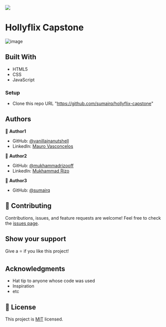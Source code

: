 
![](https://img.shields.io/badge/Microverse-blueviolet)

# Hollyflix Capstone

![image](https://user-images.githubusercontent.com/88060989/154809696-b335e980-14bb-4aec-8223-381c7efc70e2.png)


## Built With

- HTML5
- CSS
- JavaScript


### Setup

- Clone this repo URL "https://github.com/sumairq/hollyflix-capstone"

## Authors

👤 **Author1**

- GitHub: [@vanillainanutshell](https://github.com/vanillainanutshell)
- LinkedIn: [Mauro Vasconcelos](https://www.linkedin.com/in/mauro-vasconcelos-a3671a223/)

👤 **Author2**

- GitHub: [@mukhammadrizooff](https://github.com/mukhammadrizooff)
- LinkedIn: [Mukhammad Rizo](https://www.linkedin.com/in/mukhammadrizooff/)

👤 **Author3**

- GitHub: [@sumairq](https://github.com/sumairq)

## 🤝 Contributing

Contributions, issues, and feature requests are welcome!
Feel free to check the [issues page](../../issues/).

## Show your support

Give a ⭐️ if you like this project!

## Acknowledgments

- Hat tip to anyone whose code was used
- Inspiration
- etc

## 📝 License

This project is [MIT](./MIT.md) licensed.
